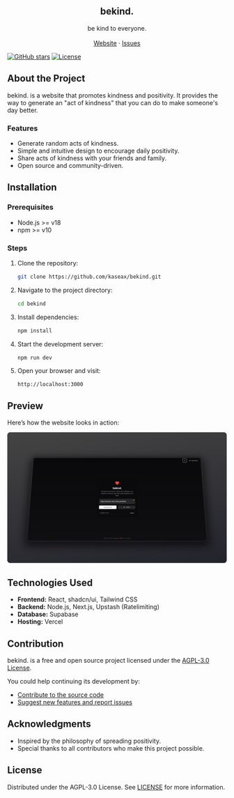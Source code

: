 <p align="center">
  <h2 align="center">
    bekind.
  </h2>

  <p align="center">
    be kind to everyone.
    <br />
    <br />
    <a href="https://bekind.now">Website</a>
    ·
    <a href="https://github.com/kaseax/bekind/issues">Issues</a>
  </p>

[![GitHub stars](https://img.shields.io/github/stars/kaseax/bekind)](https://github.com/kaseax/bekind/stargazers)
[![License](https://img.shields.io/github/license/kaseax/bekind)](./LICENSE.md)

</p>

## About the Project

bekind. is a website that promotes kindness and positivity. It provides the way to generate an "act of kindness" that you can do to make someone's day better.

### Features

- Generate random acts of kindness.
- Simple and intuitive design to encourage daily positivity.
- Share acts of kindness with your friends and family.
- Open source and community-driven.

## Installation

### Prerequisites

- Node.js >= v18
- npm >= v10

### Steps

1. Clone the repository:
   ```bash
   git clone https://github.com/kaseax/bekind.git
   ```
2. Navigate to the project directory:
   ```bash
   cd bekind
   ```
3. Install dependencies:
   ```bash
   npm install
   ```
4. Start the development server:
   ```bash
   npm run dev
   ```
5. Open your browser and visit:
   ```
   http://localhost:3000
   ```

## Preview

Here’s how the website looks in action:

![Screenshot](./demo.png)

## Technologies Used

- **Frontend:** React, shadcn/ui, Tailwind CSS
- **Backend:** Node.js, Next.js, Upstash (Ratelimiting)
- **Database:** Supabase
- **Hosting:** Vercel

## Contribution

bekind. is a free and open source project licensed under the [AGPL-3.0 License](./LICENSE.md).

You could help continuing its development by:

- [Contribute to the source code](./CONTRIBUTING.md)
- [Suggest new features and report issues](https://github.com/kaseax/bekind/issues)

## Acknowledgments

- Inspired by the philosophy of spreading positivity.
- Special thanks to all contributors who make this project possible.

## License

Distributed under the AGPL-3.0 License. See [LICENSE](./LICENSE) for more information.

